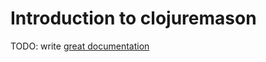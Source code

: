 # Introduction to clojuremason

TODO: write [great documentation](http://jacobian.org/writing/what-to-write/)
